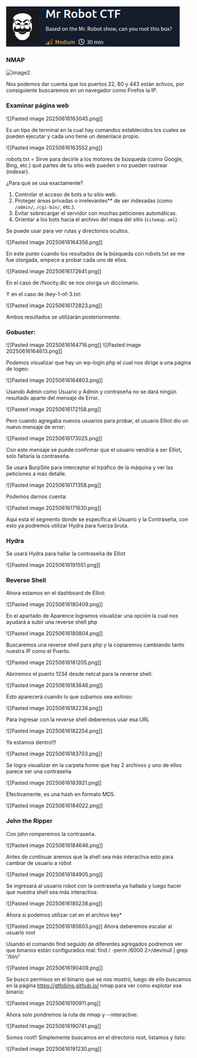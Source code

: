![image](./Pasted%20image%2020250616160151.png)

### NMAP

![image2](./Pasted%image%20250616162920.png).

Nos podemos dar cuenta que los puertos 22, 80 y 443 están activos, por consiguiente buscaremos en un navegador como Firefox la IP.

### Examinar página web

![[Pasted image 20250616163045.png]]

Es un tipo de terminal en la cual hay comandos establecidos los cuales se pueden ejecutar y cada uno tiene un desenlace propio.

![[Pasted image 20250616163552.png]]

robots.txt = Sirve para decirle a los motores de búsqueda (como Google, Bing, etc.) qué partes de tu sitio web pueden o no pueden rastrear (indexar).

¿Para qué se usa exactamente?

1. Controlar el acceso de bots a tu sitio web.
2. Proteger áreas privadas o irrelevantes** de ser indexadas (como `/admin/`, `/cgi-bin/`, etc.).
3. Evitar sobrecargar el servidor con muchas peticiones automáticas.
4. Orientar a los bots hacia el archivo del mapa del sitio (`sitemap.xml`).

Se puede usar para ver rutas y directorios ocultos.

![[Pasted image 20250616164356.png]]

En este punto cuando los resultados de la búsqueda con robots.txt se me fue otorgada, empece a probar cada uno de ellos.

![[Pasted image 20250616172641.png]]

En el caso de /fsocity.dic se nos otorga un diccionario.

Y en el caso de /key-1-of-3.txt:

![[Pasted image 20250616172823.png]]

Ambos resultados se utilizarán posteriormente.
### Gobuster:

![[Pasted image 20250616164716.png]]
![[Pasted image 20250616164613.png]]

Podemos visualizar que hay un wp-login.php el cual nos dirige a una página de logeo:

![[Pasted image 20250616164803.png]]

Usando Admin como Usuario y Admin y contraseña no se dará ningún resultado aparte del mensaje de Error.

![[Pasted image 20250616172158.png]]

Pero cuando agregaba nuevos usuarios para probar, el usuario Elliot dio un nuevo mensaje de error:

![[Pasted image 20250616173025.png]]

Con este mensaje se puede confirmar que el usuario vendría a ser Elliot, solo faltaría la contraseña.

Se usara BurpSite para interceptar el trpáfico de la máquina y ver las peticiones a más detalle.

![[Pasted image 20250616171358.png]]

Podemos darnos cuenta:

![[Pasted image 20250616171630.png]]

Aquí esta el segmento donde se especifica el Usuario y la Contraseña, con esto ya podremos utilizar Hydra para fuerza bruta.

### Hydra

Se usará Hydra para hallar la contraseña de Elliot

![[Pasted image 20250616191551.png]]

### Reverse Shell

Ahora estamos en el dashboard de Elliot:

![[Pasted image 20250616180409.png]]
 
 En el apartado de Aparence logramos visualizar una opción la cual nos ayudará a subir una reverse shell php
 
![[Pasted image 20250616180804.png]]

Buscaremos una reverse shell para php y la copiaremos cambiando tanto nuestra IP como el Puerto.

![[Pasted image 20250616181205.png]]

Abriremos el puerto 1234 desde netcat para la reverse shell:

![[Pasted image 20250616183646.png]]

Esto aparecerá cuando lo que subamos sea exitoso:

![[Pasted image 20250616182236.png]]

Para ingresar con la reverse shell deberemos usar esa URL 

![[Pasted image 20250616182254.png]]

Ya estamos dentro!!!

![[Pasted image 20250616183703.png]]

Se logra visualizar en la carpeta home que hay 2 archivos y uno de ellos parece ser una contraseña

![[Pasted image 20250616183921.png]]

Efectivamente, es una hash en formato MD5.

![[Pasted image 20250616184022.png]]

### John the Ripper

Con john romperemos la contraseña.

![[Pasted image 20250616184646.png]]

Antes de continuar aremos que la shell sea más interactiva esto para cambiar de usuario a robot

![[Pasted image 20250616184905.png]]

Se ingresará al usuario robot con la contraseña ya hallada y luego hacer que nuestra shell sea más interactiva:

![[Pasted image 20250616185238.png]]

Ahora si podemos utilizar cat en el archivo key*

![[Pasted image 20250616185603.png]]
Ahora deberemos escalar al usuario root

Usando el comando find seguido de diferentes agregados podremos ver que binarios están configurados mal: find / -perm /6000 2>/dev/null | grep '/bin/'

![[Pasted image 20250616190409.png]]

Se busco permisos en el binario que se nos mostró, luego de ello buscamos en la página https://gtfobins.github.io/ nmap para ver como explotar ese binario:

![[Pasted image 20250616190911.png]]

Ahora solo pondremos la ruta de nmap y --interactive:

![[Pasted image 20250616190741.png]]

Somos root!!
Simplemente buscamos en el directorio root, listamos y listo:

![[Pasted image 20250616191230.png]]
